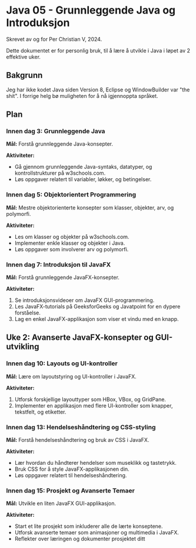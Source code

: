 # Java 05 - Grunnleggende Java og Introduksjon

Skrevet av og for Per Christian V, 2024.

Dette dokumentet er for personlig bruk, til å lære å utvikle i Java i løpet av 2 effektive uker.

## Bakgrunn

Jeg har ikke kodet Java siden Version 8, Eclipse og WindowBuilder var "the shit". I forrige helg bø muligheten for å nå igjennoppta språket.

## Plan

### Innen dag 3: Grunnleggende Java

**Mål:** Forstå grunnleggende Java-konsepter.

**Aktiviteter:**
- Gå gjennom grunnleggende Java-syntaks, datatyper, og kontrollstrukturer på w3schools.com.
- Løs oppgaver relatert til variabler, løkker, og betingelser.

### Innen dag 5: Objektorientert Programmering

**Mål:** Mestre objektorienterte konsepter som klasser, objekter, arv, og polymorfi.

**Aktiviteter:**
- Les om klasser og objekter på w3schools.com.
- Implementer enkle klasser og objekter i Java.
- Løs oppgaver som involverer arv og polymorfi.

### Innen dag 7: Introduksjon til JavaFX

**Mål:** Forstå grunnleggende JavaFX-konsepter.

**Aktiviteter:**
1. Se introduksjonsvideoer om JavaFX GUI-programmering.
2. Les JavaFX-tutorials på GeeksforGeeks og Javatpoint for en dypere forståelse.
3. Lag en enkel JavaFX-applikasjon som viser et vindu med en knapp.

## Uke 2: Avanserte JavaFX-konsepter og GUI-utvikling

### Innen dag 10: Layouts og UI-kontroller

**Mål:** Lære om layoutstyring og UI-kontroller i JavaFX.

**Aktiviteter:**
1. Utforsk forskjellige layouttyper som HBox, VBox, og GridPane.
2. Implementer en applikasjon med flere UI-kontroller som knapper, tekstfelt, og etiketter.

### Innen dag 13: Hendelseshåndtering og CSS-styling

**Mål:** Forstå hendelseshåndtering og bruk av CSS i JavaFX.

**Aktiviteter:**
- Lær hvordan du håndterer hendelser som museklikk og tastetrykk.
- Bruk CSS for å style JavaFX-applikasjonen din.
- Løs oppgaver relatert til hendelseshåndtering.

### Innen dag 15: Prosjekt og Avanserte Temaer

**Mål:** Utvikle en liten JavaFX GUI-applikasjon.

**Aktiviteter:**
- Start et lite prosjekt som inkluderer alle de lærte konseptene.
- Utforsk avanserte temaer som animasjoner og multimedia i JavaFX.
- Reflekter over læringen og dokumenter prosjektet ditt
